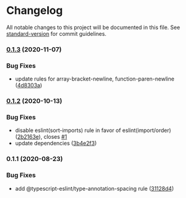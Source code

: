# Changelog

All notable changes to this project will be documented in this file. See [standard-version](https://github.com/conventional-changelog/standard-version) for commit guidelines.

### [0.1.3](https://github.com/partkit/eslint-config/compare/v0.1.2...v0.1.3) (2020-11-07)


### Bug Fixes

* update rules for array-bracket-newline, function-paren-newline ([4d8303a](https://github.com/partkit/eslint-config/commit/4d8303a15a054c391858bb61ece41c02388c0e5e))

### [0.1.2](https://github.com/partkit/eslint-config/compare/v0.1.1...v0.1.2) (2020-10-13)


### Bug Fixes

* disable eslint(sort-imports) rule in favor of eslint(import/order) ([2b2163e](https://github.com/partkit/eslint-config/commit/2b2163e648835516cdf440e1274e8228af38b312)), closes [#1](https://github.com/partkit/eslint-config/issues/1)
* update dependencies ([3b4e2f3](https://github.com/partkit/eslint-config/commit/3b4e2f3f4eab0a46cdc8de816873e918e873a6e8))

### 0.1.1 (2020-08-23)


### Bug Fixes

* add @typescript-eslint/type-annotation-spacing rule ([31128d4](https://github.com/partkit/eslint-config/commit/31128d42e74fc279ed55b194660efa8d84e346df))
